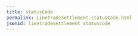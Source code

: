 ```yaml
---
title: statusCode
permalink: LineTradeSettlement.statusCode.html
jsonid: linetradesettlement_statuscode
---
```

